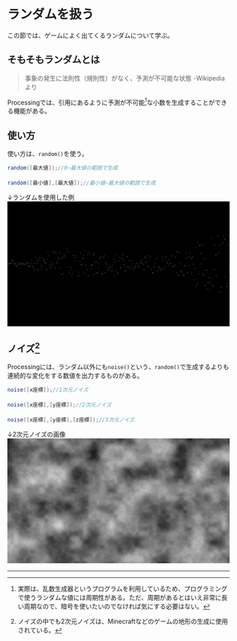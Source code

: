 # ランダムを扱う
この節では、ゲームによく出てくるランダムについて学ぶ。

## そもそもランダムとは
>事象の発生に法則性（規則性）がなく、予測が不可能な状態 -Wikipediaより

Processingでは、引用にあるように予測が不可能[^2]な小数を生成することができる機能がある。

## 使い方
使い方は、`random()`を使う。
```java
random([最大値]);//0~最大値の範囲で生成

random([最小値],[最大値]);//最小値~最大値の範囲で生成
```
↓ランダムを使用した例
<br>![2d_noise](../img/chap02/random.png)
## ノイズ[^1]
Processingには、ランダム以外にも`noise()`という、`random()`で生成するよりも連続的な変化をする数値を出力するものがある。
```java
noise([x座標]);//1次元ノイズ

noise([x座標],[y座標]);//2次元ノイズ

noise([x座標],[y座標],[z座標]);//3次元ノイズ
```
↓2次元ノイズの画像
<br>![2d_noise](../img/chap02/2d_rand.png)

---
[^1]: ノイズの中でも2次元ノイズは、Minecraftなどのゲームの地形の生成に使用されている。
[^2]: 実際は、乱数生成器というプログラムを利用しているため、プログラミングで使うランダムな値には周期性がある。ただ、周期があるとはいえ非常に長い周期なので、暗号を使いたいのでなければ気にする必要はない。